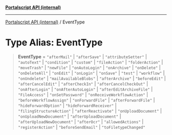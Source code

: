 [**Portalscript API (internal)**](../README.md)

***

[Portalscript API (internal)](../globals.md) / EventType

# Type Alias: EventType

> **EventType** = `"afterMail"` \| `"afterSave"` \| `"attributeSetter"` \| `"autoText"` \| `"condition"` \| `"custom"` \| `"fileAction"` \| `"folderAction"` \| `"moveTrash"` \| `"newFile"` \| `"onAutoLogin"` \| `"onArchive"` \| `"onDelete"` \| `"onDeleteAll"` \| `"onEdit"` \| `"onLogin"` \| `"onSave"` \| `"test"` \| `"workflow"` \| `"onUndelete"` \| `"mailAvailableBlobs"` \| `"afterArchive"` \| `"beforeEdit"` \| `"afterCancelEdit"` \| `"afterCheckIn"` \| `"afterCancelCheckOut"` \| `"onAfterLogin"` \| `"onAfterAutoLogin"` \| `"afterEditArchiveFile"` \| `"FileAccess"` \| `"onSetPassword"` \| `"onReceiveWorkflowAction"` \| `"beforeWorkflowAssign"` \| `"onForwardFile"` \| `"afterForwardFile"` \| `"hideForwardOption"` \| `"hideForwardReceiver"` \| `"filingStructureAction"` \| `"afterReactivate"` \| `"onUploadDocument"` \| `"onUploadNewDocument"` \| `"afterUploadDocument"` \| `"afterUploadNewDocument"` \| `"afterOcr"` \| `"allowedActions"` \| `"registerAction"` \| `"beforeSendEmail"` \| `"toFiletypeChanged"`
